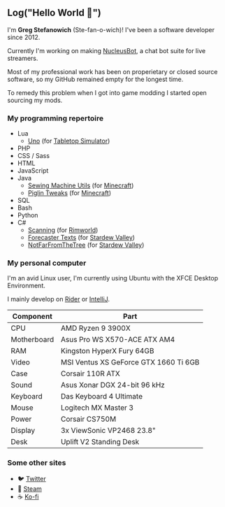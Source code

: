 ## Log("Hello World 🥳")

I'm **Greg Stefanowich** (Ste-fan-o-wich)! I've been a software developer since 2012.

Currently I'm working on making [NucleusBot](https://www.nucleus.bot), a chat bot suite for live streamers.

Most of my professional work has been on properietary or closed source software, so my GitHub remained empty for the longest time.

To remedy this problem when I got into game modding I started open sourcing my mods.

### My programming repertoire
- Lua
  - [Uno](https://github.com/GStefanowich/TTS-Uno) (for [Tabletop Simulator](https://store.steampowered.com/app/286160))
- PHP
- CSS / Sass
- HTML
- JavaScript
- Java
  - [Sewing Machine Utils](https://github.com/GStefanowich/MC-Server-Protection) (for [Minecraft](https://www.minecraft.net/))
  - [Piglin Tweaks](https://github.com/GStefanowich/MC-Nether-Mod) (for [Minecraft](https://www.minecraft.net/))
- SQL
- Bash
- Python
- C#
  - [Scanning](https://github.com/GStefanowich/RW-Scanning) (for [Rimworld](https://store.steampowered.com/app/294100))
  - [Forecaster Texts](https://github.com/GStefanowich/SDV-Forecaster) (for [Stardew Valley](https://store.steampowered.com/app/413150))
  - [NotFarFromTheTree](https://github.com/GStefanowich/SDV-NFFTT) (for [Stardew Valley](https://store.steampowered.com/app/413150))

### My personal computer

I'm an avid Linux user, I'm currently using Ubuntu with the XFCE Desktop Environment.

I mainly develop on [Rider](https://www.jetbrains.com/rider/) or [IntelliJ](https://www.jetbrains.com/idea/).

|Component|Part|
|--|--|
|CPU|AMD Ryzen 9 3900X|
|Motherboard|Asus Pro WS X570-ACE ATX AM4|
|RAM|Kingston HyperX Fury 64GB|
|Video|MSI Ventus XS GeForce GTX 1660 Ti 6GB|
|Case|Corsair 110R ATX|
|Sound|Asus Xonar DGX 24-bit 96 kHz|
|Keyboard|Das Keyboard 4 Ultimate|
|Mouse|Logitech MX Master 3|
|Power|Corsair CS750M|
|Display|3x ViewSonic VP2468 23.8"|
|Desk|Uplift V2 Standing Desk|

### Some other sites
- 🐦 [Twitter](https://twitter.com/GStefanowich)
- 💨 [Steam](https://steamcommunity.com/id/theelm/)
- ☕ [Ko-fi](https://ko-fi.com/theelm)
